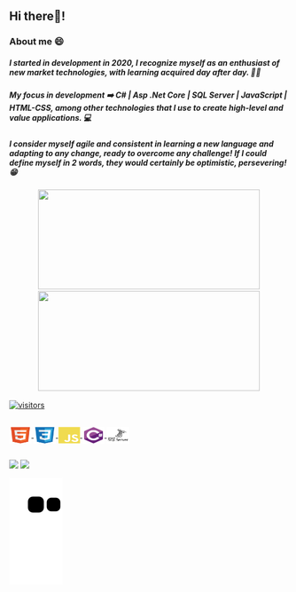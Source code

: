 ## Hi there👋! 
### About me 😄
##### I started in development in 2020, I recognize myself as an enthusiast of new market technologies, with learning acquired day after day. 👨‍🎓
##### My focus in development ➡️ C# | Asp .Net Core | SQL Server | JavaScript | HTML-CSS, among other technologies that I use to create high-level and value applications. 💻
##### I consider myself agile and consistent in learning a new language and adapting to any change, ready to overcome any challenge! If I could define myself in 2 words, they would certainly be optimistic, persevering! 😁

<div align="center">
  <a href="https://github.com/deviniciuss">
  <img width="400em" height="180em" src="https://github-readme-stats.vercel.app/api?username=deviniciuss&show_icons=true&theme=dark&include_all_commits=true&count_private=true"/>
  <img width="400em"  height="180em" src="https://github-readme-stats.vercel.app/api/top-langs/?username=deviniciuss&layout=compact&langs_count=7&theme=dark"/>
</div>

![visitors](https://visitor-badge.laobi.icu/badge?page_id=deviniciuss.deviniciuss)

<div style="display: inline_block"><br>
  
  <img align="center" alt="Rafa-HTML" height="30" width="40" src="https://raw.githubusercontent.com/devicons/devicon/master/icons/html5/html5-original.svg">
  <img align="center" alt="Rafa-CSS" height="30" width="40" src="https://raw.githubusercontent.com/devicons/devicon/master/icons/css3/css3-original.svg">
  <img align="center" alt="Rafa-CSS" height="30" width="40" src="https://raw.githubusercontent.com/devicons/devicon/master/icons/javascript/javascript-plain.svg">
  <img align="center" alt="Rafa-Csharp" height="30" width="40" src="https://raw.githubusercontent.com/devicons/devicon/master/icons/csharp/csharp-original.svg">
  <img align="center" alt="Rafa-Js" height="30" width="40" src="https://github.com/devicons/devicon/blob/master/icons/microsoftsqlserver/microsoftsqlserver-plain-wordmark.svg">
                     



</div>
  
  ##
 
<div> 
  
 
  <a href="https://www.linkedin.com/in/vinicius-rosa" target="_blank"><img src="https://img.shields.io/badge/-LinkedIn-%230077B5?style=for-the-badge&logo=linkedin&logoColor=white" target="_blank"></a> 
  <a href="https://www.instagram.com/viniciuss.7/" target="_blank"><img src="https://img.shields.io/badge/-Instagram-%23E4405F?style=for-the-badge&logo=instagram&logoColor=white" target="_blank"></a> 
 
  ![Snake animation](https://github.com/rafaballerini/rafaballerini/blob/output/github-contribution-grid-snake.svg)
 
</div>
